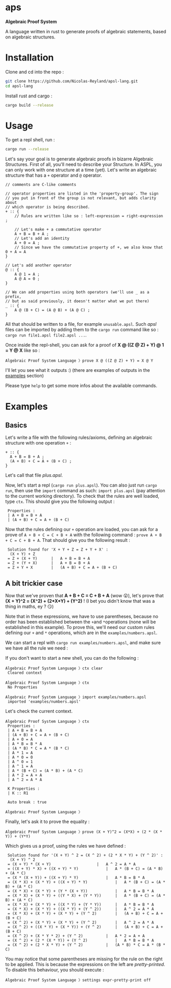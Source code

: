 # aps
**Algebraic Proof System**

A language written in rust to generate proofs of algebraic statements, based on algebraic structures.

# Installation

Clone and cd into the repo :
```sh
git clone https://github.com/Nicolas-Reyland/apsl-lang.git
cd apsl-lang
```

Install rust and cargo :
```sh
cargo build --release
```

# Usage
To get a repl shell, run :

```sh
cargo run --release
```

Let's say your goal is to generate algebraic proofs in bizarre Algebraic Structures.
First of all, you'll need to describe your Structure. In ASPL, you can only work with one structure at a time (yet).
Let's write an algebraic structure that has a `+` operator and `@` operator.
```
// comments are C-like comments

// operator properties are listed in the 'property-group'. The sign
// you put in front of the group is not relevant, but adds clarity about
// which operator is being described.
+ :: {
    // Rules are written like so : left-expression = right-expression ;

    // Let's make + a commutative operator
    A + B = B + A ;
    // Let's add an identity
    A + 0 = A ;
    // Since we have the commutative property of +, we also know that 0 + A = A
}

// Let's add another operator
@ :: {
    A @ 1 = A ;
    A @ A = 0 ;
}

// We can add properties using both operators (we'll use _ as a prefix,
// but as said previously, it doesn't matter what we put there)
_ :: {
    A @ (B + C) = (A @ B) + (A @ C) ;
}
```

All that should be written to a file, for example `unusable.apsl`.
Such *apsl* files can be imported by adding them to the `cargo run` command like so : `cargo run file1.apsl file2.apsl ...`.

Once inside the repl-shell, you can ask for a proof of **X @ ((Z @ Z) + Y) @ 1 = Y @ X** like so :
```
Algebraic Proof System Language 〉prove X @ ((Z @ Z) + Y) = X @ Y
```
I'll let you see what it outputs :) (there are examples of outputs in the [examples](#examples) section)

Please type `help` to get some more infos about the available commands.

# Examples

## Basics
Let's write a file with the following rules/axioms, defining an algebraic structure with one operation `+` :
```
+ :: {
  A + B = B + A ;
  (A + B) + C = A + (B + C) ;
}
```
Let's call that file *plus.apsl*.

Now, let's start a repl (`cargo run plus.apsl`). You can also just run `cargo run`, then use the `import` command as such: `import plus.apsl` (pay attention to the current working directory).
To check that the rules are well loaded, type `ctx`. This should give you the following output :
```
 Properties :
 | A + B = B + A
 | (A + B) + C = A + (B + C)

```

Now that the rules defining our `+` operation are loaded, you can ask for a prove of `A + B + C = C + B + A` with the following command : `prove A + B + C = C + B + A`. That should give you the following result :

```
 Solution found for 'X + Y + Z = Z + Y + X' :
  (X + Y) + Z
 = Z + (X + Y)		|	A + B = B + A
 = Z + (Y + X)		|	A + B = B + A
 = Z + Y + X		|	(A + B) + C = A + (B + C)
```

## A bit trickier case
Now that we've proven that **A + B + C = C + B + A** (wow 😲), let's prove that **(X + Y)^2 = (X^2) + (2\*X\*Y) + (Y^2)** ! (I bet you didn't know that was a thing in maths, ey ? 😏)

Note that in these expressions, we have to use parentheses, because no order has been established between the `+`and `*`operations (none will be established in this example). To prove this, we'll need our custom rules defining our `+` and `*` operations, which are in the `examples/numbers.apsl`.

We can start a repl with `cargo run examples/numbers.apsl`, and make sure we have all the rule we need :

If you don't want to start a new shell, you can do the following :
```
Algebraic Proof System Language 〉ctx clear
 Cleared context

Algebraic Proof System Language 〉ctx
 No Properties

Algebraic Proof System Language 〉import examples/numbers.apsl
 imported 'examples/numbers.apsl'

```
Let's check the current context.
```
Algebraic Proof System Language 〉ctx
 Properties :
 | A + B = B + A
 | (A + B) + C = A + (B + C)
 | A + 0 = A
 | A * B = B * A
 | (A * B) * C = A * (B * C)
 | A * 1 = A
 | A * 0 = 0
 | A ^ 0 = 1
 | A ^ 1 = A
 | A * (B + C) = (A * B) + (A * C)
 | A * 2 = A + A
 | A ^ 2 = A * A

 K Properties :
 | K :: R1

 Auto break : true
 
Algebraic Proof System Language 〉
```

Finally, let's ask it to prove the equality :
```
Algebraic Proof System Language 〉prove (X + Y)^2 = (X*X) + (2 * (X * Y)) + (Y*Y)
```
Which gives us a proof, using the rules we have defined :
```
 Solution found for '(X + Y) ^ 2 = (X ^ 2) + (2 * X * Y) + (Y ^ 2)' :
  (X + Y) ^ 2
 = (X + Y) * (X + Y)					|	A ^ 2 = A * A
 = ((X + Y) * X) + ((X + Y) * Y)			|	A * (B + C) = (A * B) + (A * C)
 = (X * (X + Y)) + ((X + Y) * Y)			|	A * B = B * A
 = (X * X) + (X * Y) + ((X + Y) * Y)			|	A * (B + C) = (A * B) + (A * C)
 = (X * X) + (X * Y) + (Y * (X + Y))			|	A * B = B * A
 = (X * X) + (X * Y) + ((Y * X) + (Y * Y))		|	A * (B + C) = (A * B) + (A * C)
 = (X * X) + (X * Y) + ((X * Y) + (Y * Y))		|	A * B = B * A
 = (X * X) + (X * Y) + ((X * Y) + (Y ^ 2))		|	A ^ 2 = A * A
 = (X * X) + (X * Y) + (X * Y) + (Y ^ 2)		|	(A + B) + C = A + (B + C)
 = (X ^ 2) + (X * Y) + (X * Y) + (Y ^ 2)		|	A ^ 2 = A * A
 = (X ^ 2) + ((X * Y) + (X * Y)) + (Y ^ 2)		|	(A + B) + C = A + (B + C)
 = (X ^ 2) + (X * Y * 2) + (Y ^ 2)			|	A * 2 = A + A
 = (X ^ 2) + (2 * (X * Y)) + (Y ^ 2)			|	A * B = B * A
 = (X ^ 2) + (2 * X * Y) + (Y ^ 2)			|	(A * B) * C = A * (B * C)
```
You may notice that some parentheses are missing for the rule on the right to be applied.
This is because the expressions on the left are *pretty-printed*. To disable this behaviour, you should
execute :
```
Algebraic Proof System Language 〉settings expr-pretty-print off
```
